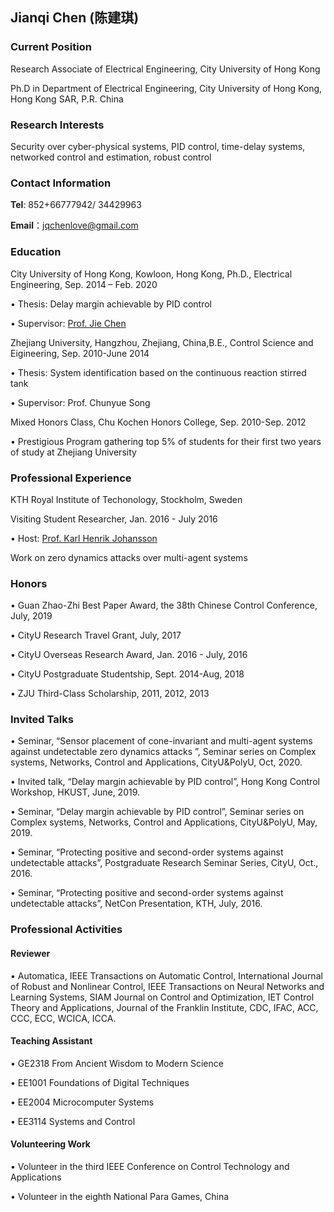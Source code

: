 ##  Jianqi Chen (陈建琪)

###  Current Position
Research Associate of Electrical Engineering, City University of Hong Kong

Ph.D in Department of Electrical Engineering, City University of Hong Kong, Hong Kong SAR, P.R. China

### Research Interests
 Security over cyber-physical systems, PID control, time-delay systems, networked control and estimation, robust control

### Contact Information

**Tel**: 852+66777942/ 34429963

 **Email**：jqchenlove@gmail.com

### Education
City University of Hong Kong, Kowloon, Hong Kong, Ph.D., Electrical Engineering, Sep. 2014 – Feb. 2020

  • Thesis: Delay margin achievable by PID control
  
 • Supervisor: [Prof. Jie Chen](http://www.ee.cityu.edu.hk/~jchen/Biography.html)
 
Zhejiang University, Hangzhou, Zhejiang, China,B.E., Control Science and Eigineering, Sep. 2010-June 2014
 
 • Thesis: System identification based on the continuous reaction stirred tank
 
 • Supervisor: Prof. Chunyue Song
 
Mixed Honors Class, Chu Kochen Honors College, Sep. 2010-Sep. 2012

 • Prestigious Program gathering top 5% of students for their first two years of study at Zhejiang University

### Professional Experience

KTH Royal Institute of Techonology, Stockholm, Sweden

Visiting Student Researcher, Jan. 2016 - July 2016

• Host: [Prof. Karl Henrik Johansson](https://people.kth.se/~kallej/)

 Work on zero dynamics attacks over multi-agent systems

### Honors
• Guan Zhao-Zhi Best Paper Award, the 38th Chinese Control Conference, July, 2019 

• CityU Research Travel Grant, July, 2017

• CityU Overseas Research Award, Jan. 2016 - July, 2016

• CityU Postgraduate Studentship, Sept. 2014-Aug, 2018

• ZJU Third-Class Scholarship, 2011, 2012, 2013


### Invited Talks
• Seminar, “Sensor placement of cone-invariant and multi-agent systems against undetectable zero dynamics attacks ”, Seminar series on Complex systems, Networks, Control and Applications, CityU&PolyU, Oct, 2020.

• Invited talk, “Delay margin achievable by PID control”, Hong Kong Control Workshop, HKUST, June, 2019.

• Seminar, “Delay margin achievable by PID control”, Seminar series on Complex systems, Networks, Control and Applications, CityU&PolyU, May, 2019.

• Seminar, “Protecting positive and second-order systems against undetectable attacks”, Postgraduate Research Seminar Series, CityU, Oct., 2016.

• Seminar, “Protecting positive and second-order systems against undetectable attacks”, NetCon Presentation, KTH, July, 2016.

### Professional Activities

#### Reviewer
• Automatica, IEEE Transactions on Automatic Control, International Journal of Robust and Nonlinear Control, IEEE Transactions on Neural Networks and Learning Systems, SIAM Journal on Control and Optimization, IET Control Theory and Applications, Journal of the Franklin Institute, CDC, IFAC, ACC, CCC, ECC, WCICA, ICCA.

#### Teaching Assistant
• GE2318 From Ancient Wisdom to Modern Science 

• EE1001 Foundations of Digital Techniques

• EE2004 Microcomputer Systems

• EE3114 Systems and Control
#### Volunteering Work
• Volunteer in the third IEEE Conference on Control Technology and Applications

• Volunteer in the eighth National Para Games, China


